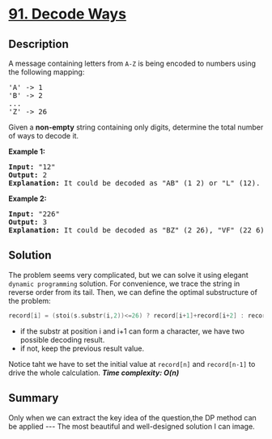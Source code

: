 # [91. Decode Ways](https://leetcode.com/problems/decode-ways/)

## Description

<div class="content__u3I1 question-content__JfgR"><div><p>A message containing letters from <code>A-Z</code> is being encoded to numbers using the following mapping:</p>

<pre>'A' -&gt; 1
'B' -&gt; 2
...
'Z' -&gt; 26
</pre>

<p>Given a <strong>non-empty</strong> string containing only digits, determine the total number of ways to decode it.</p>

<p><strong>Example 1:</strong></p>

<pre><strong>Input:</strong> "12"
<strong>Output:</strong> 2
<strong>Explanation:</strong>&nbsp;It could be decoded as "AB" (1 2) or "L" (12).
</pre>

<p><strong>Example 2:</strong></p>

<pre><strong>Input:</strong> "226"
<strong>Output:</strong> 3
<strong>Explanation:</strong>&nbsp;It could be decoded as "BZ" (2 26), "VF" (22 6), or "BBF" (2 2 6).</pre>
</div></div>

## Solution
The problem seems very complicated, but we can solve it using elegant `dynamic programming` solution. For convenience, we trace the string in reverse order from its tail. Then, we can define the optimal substructure of the problem:
```cpp
record[i] = (stoi(s.substr(i,2))<=26) ? record[i+1]+record[i+2] : record[i+1];
```
* if the substr at position i and i+1 can form a character, we have two possible decoding result.
* if not, keep the previous result value.

Notice taht we have to set the initial value at `record[n]` and `record[n-1]` to drive the whole calculation.
_**Time complexity: O(n)**_

## Summary
Only when we can extract the key idea of the question,the DP method can be applied --- The most beautiful and well-designed solution I can image.
